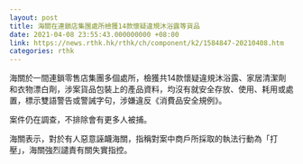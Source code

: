 ```yaml
---
layout: post
title: 海關在連鎖店集團處所檢獲14款懷疑違規沐浴露等貨品
date: 2021-04-08 23:55:43.000000000 +08:00
link: https://news.rthk.hk/rthk/ch/component/k2/1584847-20210408.htm
categories: rthk
---
```


海關於一間連鎖零售店集團多個處所，檢獲共14款懷疑違規沐浴露、家居清潔劑和衣物漂白劑，涉案貨品包裝上的產品資料，均沒有就安全存放、使用、耗用或處置，標示雙語警告或警誡字句，涉嫌違反《消費品安全規例》。

案件仍在調查，不排除會有更多人被捕。

海關表示，對於有人惡意誣衊海關，指稱對案中商戶所採取的執法行動為「打壓」，海關強烈譴責有關失實指控。
